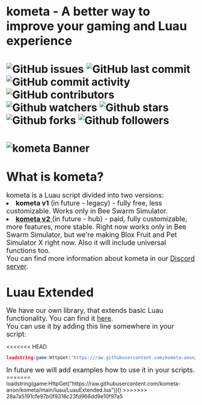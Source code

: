 # <font size = "6"> kometa - A better way to improve your gaming and Luau experience </font>
# ![GitHub issues](https://img.shields.io/github/issues/kometa-anon/kometa) ![GitHub last commit](https://img.shields.io/github/last-commit/kometa-anon/kometa) ![GitHub commit activity](https://img.shields.io/github/commit-activity/m/kometa-anon/kometa) ![GitHub contributors](https://img.shields.io/github/contributors/kometa-anon/kometa) ![Github watchers](https://img.shields.io/github/watchers/kometa-anon/kometa?style=social) ![Github stars](https://img.shields.io/github/stars/kometa-anon/kometa?style=social) ![Github forks](https://img.shields.io/github/forks/kometa-anon/kometa?style=social) ![Github followers](https://img.shields.io/github/followers/kometa-anon?style=social)

# ![kometa Banner](https://media.discordapp.net/attachments/740673508014817353/1085255610511130714/kometa_banner_no_gradient_1.gif)

# <font size = "6"> What is kometa?</font>
<font size = "4">
    kometa is a Luau script divided into two versions:
    <li>
        <b>kometa v1</b>
        <x>
            (in future - legacy)
        </x> - fully free, less customizable. Works only in Bee Swarm Simulator.
    </li>
    <li>
        <a href = "https://buy.kometa.pw/">
            <b>kometa v2</b>
        </a> 
        <x>
            (in future - hub)
        </x> - paid, fully customizable, more features, more stable. Right now works only in Bee Swarm Simulator, but we're making Blox Fruit and Pet Simulator X right now. Also it will include universal functions too.
    </li>
</font>

<font size = "4">
    You can find more information about kometa in our <a href = "https://discord.com/invite/2a5gVpcpzv">Discord server</a>.
</font>

# <font size = "6"> Luau Extended</font>
<font size = "4">
    We have our own library, that extends basic Luau functionality. You can find it <a href = "https://github.com/kometa-anon/kometa/blob/main/luau/LuauExtended.lua">here</a>.<br>
    You can use it by adding this line somewhere in your script:
</font>

<<<<<<< HEAD
```lua
loadstring(game:HttpGet("https://raw.githubusercontent.com/kometa-anon/kometa/main/luau/LuauExtended.lua"))()
```
<font size = "4">
    In future we will add examples how to use it in your scripts.
</font>
=======
    loadstring(game:HttpGet("https://raw.githubusercontent.com/kometa-anon/kometa/main/luau/LuauExtended.lua"))()
>>>>>>> 28a7a5191cfe97b0f9318c23fd966dd9e10f97a5
